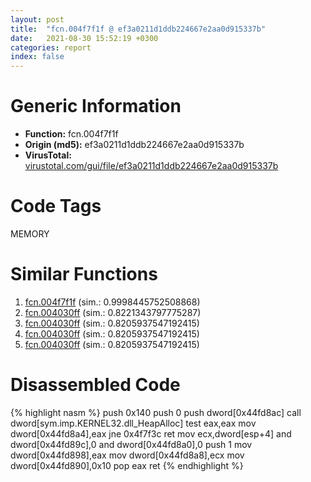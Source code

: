```yaml
---
layout: post
title:  "fcn.004f7f1f @ ef3a0211d1ddb224667e2aa0d915337b"
date:   2021-08-30 15:52:19 +0300
categories: report
index: false
---
```


# Generic Information
- **Function:** fcn.004f7f1f
- **Origin (md5):** ef3a0211d1ddb224667e2aa0d915337b
- **VirusTotal:** [virustotal.com/gui/file/ef3a0211d1ddb224667e2aa0d915337b][virustotal_ref]

# Code Tags
<span class="tag" id="MEMORY">MEMORY</span>


# Similar Functions

1. [fcn.004f7f1f][similar_1_ref] (sim.: 0.9998445752508868)
2. [fcn.004030ff][similar_2_ref] (sim.: 0.8221343797775287)
3. [fcn.004030ff][similar_3_ref] (sim.: 0.8205937547192415)
4. [fcn.004030ff][similar_4_ref] (sim.: 0.8205937547192415)
5. [fcn.004030ff][similar_5_ref] (sim.: 0.8205937547192415)


# Disassembled Code

{% highlight nasm %}
push 0x140
push 0
push dword[0x44fd8ac]
call dword[sym.imp.KERNEL32.dll_HeapAlloc]
test eax,eax
mov dword[0x44fd8a4],eax
jne 0x4f7f3c
ret 
mov ecx,dword[esp+4]
and dword[0x44fd89c],0
and dword[0x44fd8a0],0
push 1
mov dword[0x44fd898],eax
mov dword[0x44fd8a8],ecx
mov dword[0x44fd890],0x10
pop eax
ret 
{% endhighlight %}


[similar_1_ref]: /report/fcn.004f7f1f@a9a3c47f5c08fef0f0f69b66c17916ac
[similar_2_ref]: /report/fcn.004030ff@c8832014b4500a21301c7da70c07fabf
[similar_3_ref]: /report/fcn.004030ff@8912a6bd1add3d8b86feb51a00252709
[similar_4_ref]: /report/fcn.004030ff@7436b228208d6e33d334e1efceedcf57
[similar_5_ref]: /report/fcn.004030ff@1f0b69f3f482787ddb533b384f81cdf1
[virustotal_ref]: https://www.virustotal.com/gui/file/ef3a0211d1ddb224667e2aa0d915337b